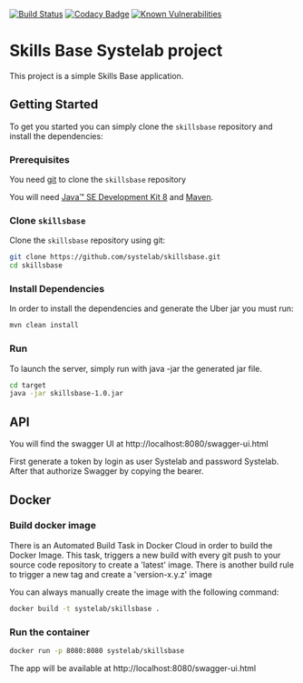 [![Build Status](https://travis-ci.org/systelab/skillsbase.svg?branch=master)](https://travis-ci.org/systelab/skillsbase)
[![Codacy Badge](https://api.codacy.com/project/badge/Grade/7ce4e563c45b4d09a975d61bed7d5d50)](https://www.codacy.com/app/alfonsserra/skillsbase?utm_source=github.com&amp;utm_medium=referral&amp;utm_content=systelab/skillsbase&amp;utm_campaign=Badge_Grade)
[![Known Vulnerabilities](https://snyk.io/test/github/systelab/skillsbase/badge.svg?targetFile=pom.xml)](https://snyk.io/test/github/systelab/skillsbase?targetFile=pom.xml)

# Skills Base Systelab project

This project is a simple Skills Base application.


## Getting Started

To get you started you can simply clone the `skillsbase` repository and install the dependencies:

### Prerequisites

You need [git][git] to clone the `skillsbase` repository

You will need [Java™ SE Development Kit 8][jdk-download] and [Maven][maven].

### Clone `skillsbase`

Clone the `skillsbase` repository using git:

```bash
git clone https://github.com/systelab/skillsbase.git
cd skillsbase
```

### Install Dependencies

In order to install the dependencies and generate the Uber jar you must run:

```bash
mvn clean install
```

### Run

To launch the server, simply run with java -jar the generated jar file.

```bash
cd target
java -jar skillsbase-1.0.jar
```

## API

You will find the swagger UI at http://localhost:8080/swagger-ui.html

First generate a token by login as user Systelab and password Systelab. After that authorize Swagger by copying the bearer.


## Docker

### Build docker image

There is an Automated Build Task in Docker Cloud in order to build the Docker Image. 
This task, triggers a new build with every git push to your source code repository to create a 'latest' image.
There is another build rule to trigger a new tag and create a 'version-x.y.z' image

You can always manually create the image with the following command:

```bash
docker build -t systelab/skillsbase . 
```

### Run the container

```bash
docker run -p 8080:8080 systelab/skillsbase
```

The app will be available at http://localhost:8080/swagger-ui.html




[git]: https://git-scm.com/
[maven]: https://maven.apache.org/download.cgi
[jdk-download]: http://www.oracle.com/technetwork/java/javase/downloads


